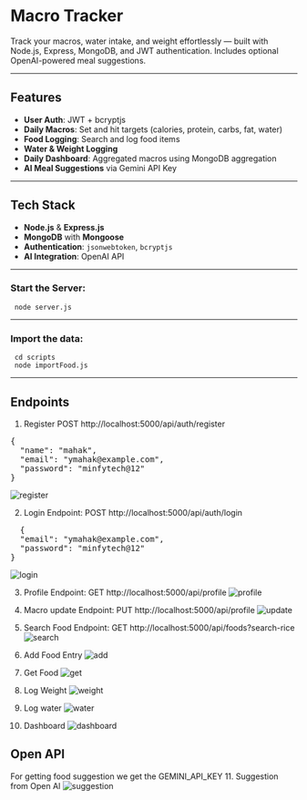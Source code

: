 # Macro Tracker

Track your macros, water intake, and weight effortlessly — built with Node.js, Express, MongoDB, and JWT authentication. Includes optional OpenAI-powered meal suggestions.

---

## Features

- **User Auth**: JWT + bcryptjs  
- **Daily Macros**: Set and hit targets (calories, protein, carbs, fat, water)  
- **Food Logging**: Search and log food items  
- **Water & Weight Logging**  
- **Daily Dashboard**: Aggregated macros using MongoDB aggregation  
- **AI Meal Suggestions** via Gemini API Key

---

## Tech Stack

- **Node.js** & **Express.js**  
- **MongoDB** with **Mongoose**  
- **Authentication**: `jsonwebtoken`, `bcryptjs`  
- **AI Integration**: OpenAI API 

---
### **Start the Server:**
     node server.js

---
### **Import the data:**
     cd scripts
     node importFood.js

---

## Endpoints

1. Register 
POST http://localhost:5000/api/auth/register
<pre>{
  "name": "mahak",
  "email": "ymahak@example.com",
  "password": "minfytech@12"
}
</pre>
![register](./screenshots/register.png)

2. Login 
Endpoint:
POST http://localhost:5000/api/auth/login
<pre>
  {
  "email": "ymahak@example.com",
  "password": "minfytech@12"
}
</pre>
![login](./screenshots/login.png)

3. Profile 
Endpoint:
GET http://localhost:5000/api/profile
![profile](./screenshots/profile.png)

4. Macro update
Endpoint:
PUT http://localhost:5000/api/profile
![update](./screenshots/macro-update.png)

5. Search Food
Endpoint:
GET http://localhost:5000/api/foods?search-rice
![search](./screenshots/food-search.png)

6. Add Food Entry
![add](./screenshots/food_entry.png)

7. Get Food
![get](./screenshots/foods.png)

8. Log Weight
![weight](./screenshots/weight_log.png)

9. Log water
![water](./screenshots/water_log.png)

10. Dashboard
![dashboard](./screenshots/dashboard.png)


## Open API 
For getting food suggestion we get the GEMINI_API_KEY 
11. Suggestion from Open AI 
![suggestion](./screenshots/api_suggestion.png)










